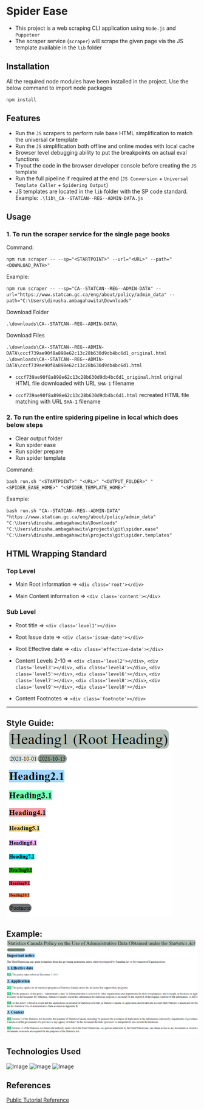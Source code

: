 # Spider Ease
- This project is a web scraping CLI application using `Node.js` and `Puppeteer`
- The scraper service (`scraper`) will scrape the given page via the JS template available in the `lib` folder

## Installation
All the required node modules have been installed in the project. Use the below command to import node packages

```
npm install
```
## Features
- Run the `JS` scrapers to perform rule base HTML simplification to match the universal `C#` template
- Run the `JS` simplification both offline and online modes with local cache
- Browser level debugging ability to put the breakpoints on actual eval functions
- Tryout the code in the browser developer console before creating the `JS` template
- Run the full pipeline if required at the end (`JS Conversion` + `Universal Template Caller` + `Spidering Output`)
- JS templates are located in the `lib` folder with the SP code standard. Example: `.\lib\_CA--STATCAN--REG--ADMIN-DATA.js`
 
## Usage

### 1. To run the scraper service for the single page books

Command:
```
npm run scraper -- --sp="<STARTPOINT>" --url="<URL>" --path="<DOWNLOAD_PATH>"
```

Example:
```
npm run scraper -- --sp="CA--STATCAN--REG--ADMIN-DATA" --url="https://www.statcan.gc.ca/eng/about/policy/admin_data" --path="C:\Users\dinusha.ambagahawita\Downloads"
```

Download Folder
```
.\downloads\CA--STATCAN--REG--ADMIN-DATA\
```

Download Files
```
.\downloads\CA--STATCAN--REG--ADMIN-DATA\cccf739ae90f8a898e62c13c28b630d9db4bc6d1_original.html
.\downloads\CA--STATCAN--REG--ADMIN-DATA\cccf739ae90f8a898e62c13c28b630d9db4bc6d1.html
```

- `cccf739ae90f8a898e62c13c28b630d9db4bc6d1_original.html` original HTML file downloaded with URL `SHA-1` filename

- `cccf739ae90f8a898e62c13c28b630d9db4bc6d1.html` recreated HTML file matching with URL `SHA-1` filename

### 2. To run the entire spidering pipeline in local which does below steps
- Clear output folder
- Run spider ease
- Run spider prepare
- Run spider template

Command:
```
bash run.sh "<STARTPOINT>" "<URL>" "<OUTPUT_FOLDER>" "<SPIDER_EASE_HOME>" "<SPIDER_TEMPLATE_HOME>"
```

Example:
```
bash run.sh "CA--STATCAN--REG--ADMIN-DATA" "https://www.statcan.gc.ca/eng/about/policy/admin_data" "C:\Users\dinusha.ambagahawita\Downloads" "C:\Users\dinusha.ambagahawita\projects\git\spider.ease" "C:\Users\dinusha.ambagahawita\projects\git\spider.templates"
```
## HTML Wrapping Standard

### Top Level
- Main Root information => `<div class='root'></div>`

- Main Content information => `<div class='content'></div>`

### Sub Level
- Root title => `<div class='level1'></div>`

- Root Issue date => `<div class='issue-date'></div>`

- Root Effective date => `<div class='effective-date'></div>`

- Content Levels 2-10 => `<div class='level2'></div>`, `<div class='level3'></div>`, `<div class='level4'></div>`, `<div class='level5'></div>`, `<div class='level6'></div>`, `<div class='level7'></div>`, `<div class='level8'></div>`, `<div class='level9'></div>`, `<div class='level0'></div>`

- Content Footnotes => `<div class='footnote'></div>`

---
Style Guide:
![Screenshot](colors.png)
---
Example:
![Screenshot](sample.png)
---

## Technologies Used
![Image](https://static.javatpoint.com/images/javascript/javascript_logo.png)
![Image](https://user-images.githubusercontent.com/10379601/29446482-04f7036a-841f-11e7-9872-91d1fc2ea683.png)
![Image](https://miro.medium.com/max/600/1*AJTB4eViV7eQeOC9uUGABw.png)

## References
[Public Tutorial Reference](https://www.digitalocean.com/community/tutorials/how-to-scrape-a-website-using-node-js-and-puppeteer)